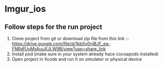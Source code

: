 # Imgur_ios

## Follow steps for the run project

1. Clone project from git or download zip file from this link :- https://drive.google.com/file/d/1kbSy0njBJF_ea-FNRdfUvMsAuuXJLW9B/view?usp=share_link
2. Install pod (make sure in your system already hace cocoapods installed)
3. Open project in Xcode and run it on simulator or physical device

